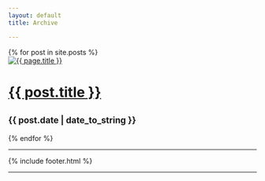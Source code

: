 ```yaml
---
layout: default
title: Archive

---
```

<div class="container">
<div class="row ">
    {% for post in site.posts %}
    <div class="post">
      <a href="{{ post.url }}">
	<img src="/images/{{ post.image.teaser }}"  class="img-responsive" alt="{{ page.title }}" itemprop="image">
      </a>
    <h1 class="post-title">
      <a href="{{ post.url }}">
        {{ post.title }}
      </a>
    </h1></a>
<h2><small>{{ post.date | date_to_string }}</small></h2>
    </article>
  {% endfor %}

<hr>
    {% include footer.html %}
<hr>
</div>
</div>
